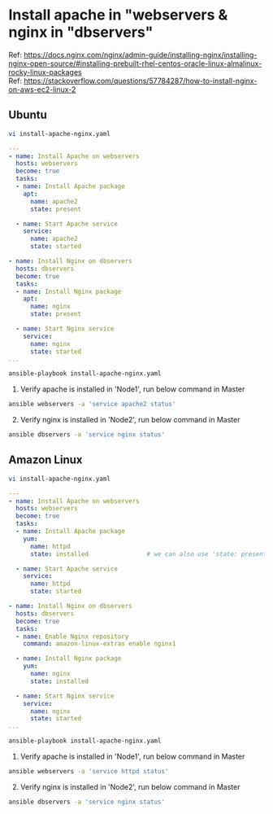 # Install apache in "webservers & nginx in "dbservers"
Ref: https://docs.nginx.com/nginx/admin-guide/installing-nginx/installing-nginx-open-source/#installing-prebuilt-rhel-centos-oracle-linux-almalinux-rocky-linux-packages <br>
Ref: https://stackoverflow.com/questions/57784287/how-to-install-nginx-on-aws-ec2-linux-2

## Ubuntu
```sh
vi install-apache-nginx.yaml
```
```yaml
---
- name: Install Apache on webservers
  hosts: webservers
  become: true
  tasks:
  - name: Install Apache package
    apt:
      name: apache2
      state: present                

  - name: Start Apache service
    service:
      name: apache2
      state: started

- name: Install Nginx on dbservers
  hosts: dbservers
  become: true
  tasks:
  - name: Install Nginx package
    apt:
      name: nginx
      state: present

  - name: Start Nginx service
    service:
      name: nginx
      state: started
...
```
```sh
ansible-playbook install-apache-nginx.yaml
```

1. Verify apache is installed in 'Node1', run below command in Master
```sh
ansible webservers -a 'service apache2 status'
```
2. Verify nginx is installed in 'Node2', run below command in Master
```sh
ansible dbservers -a 'service nginx status'
```

## Amazon Linux
```sh
vi install-apache-nginx.yaml
```
```yaml
---
- name: Install Apache on webservers
  hosts: webservers
  become: true
  tasks:
  - name: Install Apache package
    yum:
      name: httpd
      state: installed                # we can also use 'state: present'

  - name: Start Apache service
    service:
      name: httpd
      state: started

- name: Install Nginx on dbservers
  hosts: dbservers
  become: true
  tasks:
  - name: Enable Nginx repository
    command: amazon-linux-extras enable nginx1

  - name: Install Nginx package
    yum:
      name: nginx
      state: installed

  - name: Start Nginx service
    service:
      name: nginx
      state: started
...
```
```sh
ansible-playbook install-apache-nginx.yaml
```

1. Verify apache is installed in 'Node1', run below command in Master
```sh
ansible webservers -a 'service httpd status'
```
2. Verify nginx is installed in 'Node2', run below command in Master
```sh
ansible dbservers -a 'service nginx status'
```
